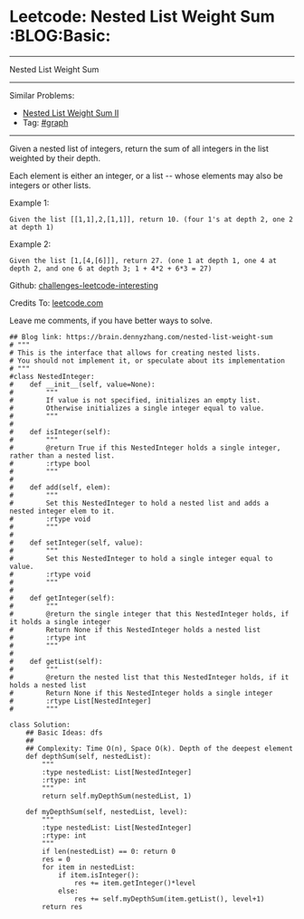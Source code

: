 # Leetcode: Nested List Weight Sum     :BLOG:Basic:


---

Nested List Weight Sum  

---

Similar Problems:  

-   [Nested List Weight Sum II](https://brain.dennyzhang.com/nested-list-weight-sum-ii)
-   Tag: [#graph](https://brain.dennyzhang.com/tag/graph)

---

Given a nested list of integers, return the sum of all integers in the list weighted by their depth.  

Each element is either an integer, or a list -- whose elements may also be integers or other lists.  

Example 1:  

    Given the list [[1,1],2,[1,1]], return 10. (four 1's at depth 2, one 2 at depth 1)

Example 2:  

    Given the list [1,[4,[6]]], return 27. (one 1 at depth 1, one 4 at depth 2, and one 6 at depth 3; 1 + 4*2 + 6*3 = 27)

Github: [challenges-leetcode-interesting](https://github.com/DennyZhang/challenges-leetcode-interesting/tree/master/nested-list-weight-sum)  

Credits To: [leetcode.com](https://leetcode.com/problems/nested-list-weight-sum/description/)  

Leave me comments, if you have better ways to solve.  

    ## Blog link: https://brain.dennyzhang.com/nested-list-weight-sum
    # """
    # This is the interface that allows for creating nested lists.
    # You should not implement it, or speculate about its implementation
    # """
    #class NestedInteger:
    #    def __init__(self, value=None):
    #        """
    #        If value is not specified, initializes an empty list.
    #        Otherwise initializes a single integer equal to value.
    #        """
    #
    #    def isInteger(self):
    #        """
    #        @return True if this NestedInteger holds a single integer, rather than a nested list.
    #        :rtype bool
    #        """
    #
    #    def add(self, elem):
    #        """
    #        Set this NestedInteger to hold a nested list and adds a nested integer elem to it.
    #        :rtype void
    #        """
    #
    #    def setInteger(self, value):
    #        """
    #        Set this NestedInteger to hold a single integer equal to value.
    #        :rtype void
    #        """
    #
    #    def getInteger(self):
    #        """
    #        @return the single integer that this NestedInteger holds, if it holds a single integer
    #        Return None if this NestedInteger holds a nested list
    #        :rtype int
    #        """
    #
    #    def getList(self):
    #        """
    #        @return the nested list that this NestedInteger holds, if it holds a nested list
    #        Return None if this NestedInteger holds a single integer
    #        :rtype List[NestedInteger]
    #        """
    
    class Solution:
        ## Basic Ideas: dfs
        ##
        ## Complexity: Time O(n), Space O(k). Depth of the deepest element
        def depthSum(self, nestedList):
            """
            :type nestedList: List[NestedInteger]
            :rtype: int
            """
            return self.myDepthSum(nestedList, 1)
    
        def myDepthSum(self, nestedList, level):
            """
            :type nestedList: List[NestedInteger]
            :rtype: int
            """
            if len(nestedList) == 0: return 0
            res = 0
            for item in nestedList:
                if item.isInteger():
                    res += item.getInteger()*level
                else:
                    res += self.myDepthSum(item.getList(), level+1)
            return res